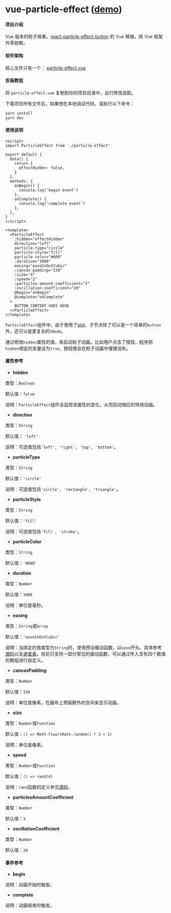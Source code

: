 # vue-particle-effect ([demo](https://pxp.gitee.io/))


#### 项目介绍

Vue 版本的粒子效果。[react-particle-effect-button](https://github.com/transitive-bullshit/react-particle-effect-button) 的 Vue 移植。除 Vue 框架外零依赖。


#### 软件架构

核心文件只有一个： [particle-effect.vue](https://gitee.com/pxp/vue-particle-effect/blob/ｍａｉｎ/src/particle-effect.vue)


#### 安装教程

将 `particle-effect.vue` 复制到你的项目目录中，自行修改适配。

下载项目所有文件后，如果想在本地调试代码，请执行以下命令：

```bash
yarn install
yarn dev
```


#### 使用说明

```vue
<script>
import ParticleEffect from './particle-effect'

export default {
  data() {
    return {
      effectHidden: false,
    }
  },
  methods: {
    onBegin() {
      console.log('begin event')
    },
    onComplete() {
      console.log('complete event')
    },
  },
}
</script>

<template>
  <ParticleEffect
    :hidden="effectHidden"
    direction="left"
    particle-type="circle"
    particle-style="fill"
    particle-color="#000"
    :duration="1000"
    easing="easeInOutCubic"
    :canvas-padding="150"
    :size="4"
    :speed="2"
    :particles-amount-coefficient="3"
    :oscillation-coefficient="20"
    @begin="onBegin"
    @complete="onComplete"
  >
    BUTTON CONTENT GOES HERE
  </ParticleEffect>
</template>
```

`ParticleEffect`组件中，由于使用了[slot](https://gitee.com/pxp/vue-particle-effect/blob/ｍａｉｎ/src/particle-effect.vue#L558)，子节点除了可以是一个简单的`button`外，还可以是更复杂的`VNode`。

通过修改`hidden`属性的值，来启动粒子动画。比如用户点击了按钮，程序把`hidden`绑定的变量设为`true`，按钮便会在粒子动画中慢慢消失。


#### 属性参考

-  **hidden** 

类型：`Boolean`

默认值：`false`

说明：`ParticleEffect`组件会监控该属性的变化，从而启动相应的特效动画。

-  **direction** 

类型：`String`

默认值： `'left'`

说明：可选值包括`'left', 'right', 'top', 'bottom'`。

-  **particleType** 

类型：`String`

默认值：`'circle'`

说明：可选值包括`'circle', 'rectangle', 'triangle'`。

-  **particleStyle** 

类型：`String`

默认值：`'fill'`

说明：可选值包括`'fill', 'stroke'`。

-  **particleColor** 

类型：`String`

默认值：`'#000'`

-  **duration** 

类型：`Number`

默认值：`1000`

说明：单位是毫秒。

-  **easing** 

类型：`String`或`Array`

默认值：`'easeInOutCubic'`

说明：当绑定的值类型为`String`时，使用预设缓动函数，以`ease`开头。具体参考[源码](https://gitee.com/pxp/vue-particle-effect/blob/ｍａｉｎ/src/particle-effect.vue#L114)以及[速查表](https://easings.net)。目前只支持一部分常见的缓动函数，可以通过传入含有四个数值的数组进行自定义。

-  **canvasPadding** 

类型：`Number`

默认值：`150`

说明：单位是像素。在画布上预留额外的空间来显示动画。

-  **size** 

类型：`Number`或`Function`

默认值：`() => Math.floor(Math.random() * 3 + 1)`

说明：单位是像素。

-  **speed** 

类型：`Number`或`Function`

默认值：`() => rand(4)`

说明：`rand`函数的定义参见[源码](https://gitee.com/pxp/vue-particle-effect/blob/ｍａｉｎ/src/particle-effect.vue#L172)。

-  **particlesAmountCoefficient** 

类型：`Number`

默认值：`3`

-  **oscillationCoefficient** 

类型：`Number`

默认值：`20`


#### 事件参考

- **begin**

说明：动画开始时触发。

- **complete**

说明：动画结束时触发。
